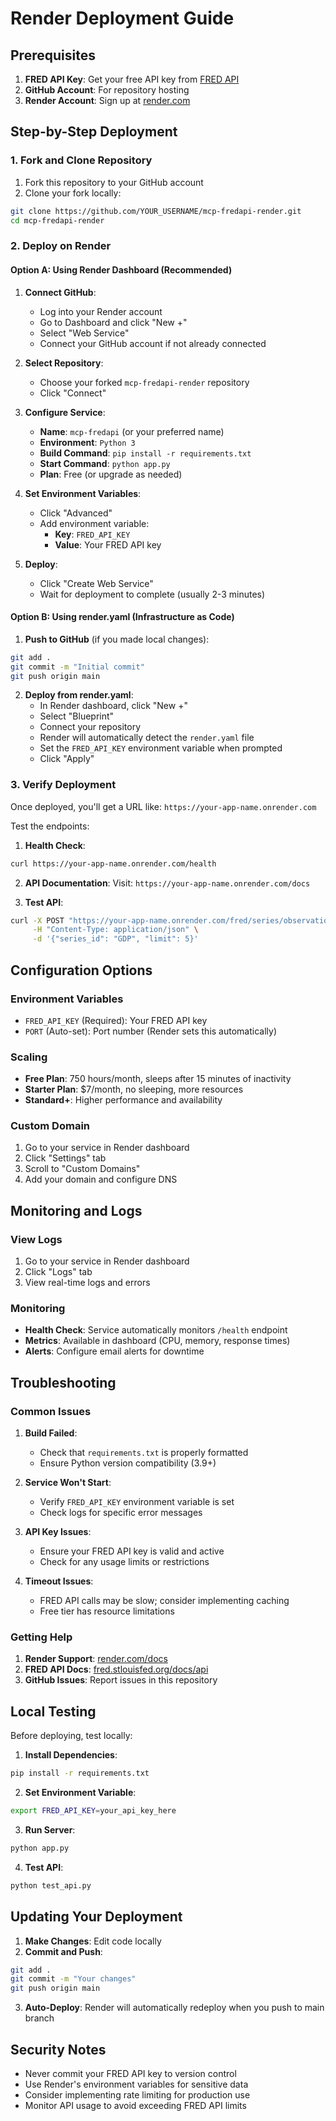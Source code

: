 # Render Deployment Guide

## Prerequisites

1. **FRED API Key**: Get your free API key from [FRED API](https://fred.stlouisfed.org/docs/api/api_key.html)
2. **GitHub Account**: For repository hosting
3. **Render Account**: Sign up at [render.com](https://render.com)

## Step-by-Step Deployment

### 1. Fork and Clone Repository

1. Fork this repository to your GitHub account
2. Clone your fork locally:
```bash
git clone https://github.com/YOUR_USERNAME/mcp-fredapi-render.git
cd mcp-fredapi-render
```

### 2. Deploy on Render

#### Option A: Using Render Dashboard (Recommended)

1. **Connect GitHub**: 
   - Log into your Render account
   - Go to Dashboard and click "New +"
   - Select "Web Service"
   - Connect your GitHub account if not already connected

2. **Select Repository**:
   - Choose your forked `mcp-fredapi-render` repository
   - Click "Connect"

3. **Configure Service**:
   - **Name**: `mcp-fredapi` (or your preferred name)
   - **Environment**: `Python 3`
   - **Build Command**: `pip install -r requirements.txt`
   - **Start Command**: `python app.py`
   - **Plan**: Free (or upgrade as needed)

4. **Set Environment Variables**:
   - Click "Advanced" 
   - Add environment variable:
     - **Key**: `FRED_API_KEY`
     - **Value**: Your FRED API key

5. **Deploy**:
   - Click "Create Web Service"
   - Wait for deployment to complete (usually 2-3 minutes)

#### Option B: Using render.yaml (Infrastructure as Code)

1. **Push to GitHub** (if you made local changes):
```bash
git add .
git commit -m "Initial commit"
git push origin main
```

2. **Deploy from render.yaml**:
   - In Render dashboard, click "New +"
   - Select "Blueprint"
   - Connect your repository
   - Render will automatically detect the `render.yaml` file
   - Set the `FRED_API_KEY` environment variable when prompted
   - Click "Apply"

### 3. Verify Deployment

Once deployed, you'll get a URL like: `https://your-app-name.onrender.com`

Test the endpoints:

1. **Health Check**:
```bash
curl https://your-app-name.onrender.com/health
```

2. **API Documentation**:
   Visit: `https://your-app-name.onrender.com/docs`

3. **Test API**:
```bash
curl -X POST "https://your-app-name.onrender.com/fred/series/observations" \
     -H "Content-Type: application/json" \
     -d '{"series_id": "GDP", "limit": 5}'
```

## Configuration Options

### Environment Variables

- `FRED_API_KEY` (Required): Your FRED API key
- `PORT` (Auto-set): Port number (Render sets this automatically)

### Scaling

- **Free Plan**: 750 hours/month, sleeps after 15 minutes of inactivity
- **Starter Plan**: $7/month, no sleeping, more resources
- **Standard+**: Higher performance and availability

### Custom Domain

1. Go to your service in Render dashboard
2. Click "Settings" tab
3. Scroll to "Custom Domains"
4. Add your domain and configure DNS

## Monitoring and Logs

### View Logs

1. Go to your service in Render dashboard
2. Click "Logs" tab
3. View real-time logs and errors

### Monitoring

- **Health Check**: Service automatically monitors `/health` endpoint
- **Metrics**: Available in dashboard (CPU, memory, response times)
- **Alerts**: Configure email alerts for downtime

## Troubleshooting

### Common Issues

1. **Build Failed**:
   - Check that `requirements.txt` is properly formatted
   - Ensure Python version compatibility (3.9+)

2. **Service Won't Start**:
   - Verify `FRED_API_KEY` environment variable is set
   - Check logs for specific error messages

3. **API Key Issues**:
   - Ensure your FRED API key is valid and active
   - Check for any usage limits or restrictions

4. **Timeout Issues**:
   - FRED API calls may be slow; consider implementing caching
   - Free tier has resource limitations

### Getting Help

1. **Render Support**: [render.com/docs](https://render.com/docs)
2. **FRED API Docs**: [fred.stlouisfed.org/docs/api](https://fred.stlouisfed.org/docs/api)
3. **GitHub Issues**: Report issues in this repository

## Local Testing

Before deploying, test locally:

1. **Install Dependencies**:
```bash
pip install -r requirements.txt
```

2. **Set Environment Variable**:
```bash
export FRED_API_KEY=your_api_key_here
```

3. **Run Server**:
```bash
python app.py
```

4. **Test API**:
```bash
python test_api.py
```

## Updating Your Deployment

1. **Make Changes**: Edit code locally
2. **Commit and Push**:
```bash
git add .
git commit -m "Your changes"
git push origin main
```
3. **Auto-Deploy**: Render will automatically redeploy when you push to main branch

## Security Notes

- Never commit your FRED API key to version control
- Use Render's environment variables for sensitive data
- Consider implementing rate limiting for production use
- Monitor API usage to avoid exceeding FRED API limits

